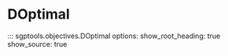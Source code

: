 # DOptimal

::: sgptools.objectives.DOptimal
    options:
      show_root_heading: true
      show_source: true